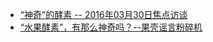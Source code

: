 * [“神奇”的酵素 -- 2016年03月30日焦点访谈](http://tv.cctv.com/2016/03/30/VIDEPu3H4fPrLHHcVvrqyCcM160330.shtml)
* [“水果酵素”，有那么神奇吗？--果壳谣言粉碎机](https://www.guokr.com/article/438007/)
